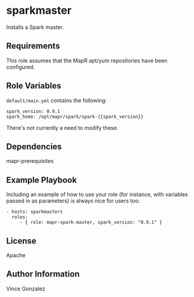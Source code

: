 sparkmaster
========

Installs a Spark master.

Requirements
------------

This role assumes that the MapR apt/yum repositories have been configured.

Role Variables
--------------

`default/main.yml` contains the following:

```
spark_version: 0.9.1
spark_home: /opt/mapr/spark/spark-{{spark_version}}
```

There's not currently a need to modify these.

Dependencies
------------

mapr-prerequisites


Example Playbook
-------------------------

Including an example of how to use your role (for instance, with variables passed in as parameters) is always nice for users too:

    - hosts: sparkmasters
      roles:
         - { role: mapr-spark-master, spark_version: "0.9.1" }


License
-------

Apache

Author Information
------------------

Vince Gonzalez
